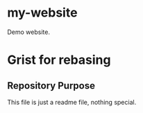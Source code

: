 # my-website
Demo website.
# Grist for rebasing

## Repository Purpose

This file is just a readme file, nothing special.

